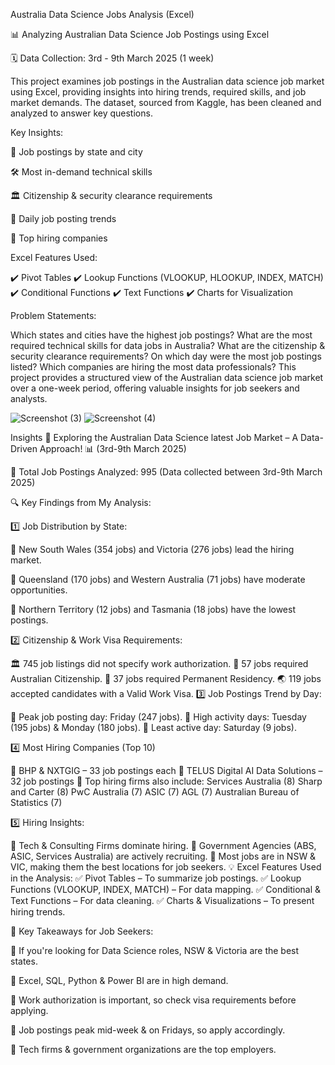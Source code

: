Australia Data Science Jobs Analysis (Excel)

📊 Analyzing Australian Data Science Job Postings using Excel

🗓️ Data Collection: 3rd - 9th March 2025 (1 week)

This project examines job postings in the Australian data science job market using Excel, providing insights into hiring trends, required skills, and job market demands. The dataset, sourced from Kaggle, has been cleaned and analyzed to answer key questions.

Key Insights:

📍 Job postings by state and city

🛠️ Most in-demand technical skills

🏛️ Citizenship & security clearance requirements

📅 Daily job posting trends

🏢 Top hiring companies

Excel Features Used:

✔️ Pivot Tables
✔️ Lookup Functions (VLOOKUP, HLOOKUP, INDEX, MATCH)
✔️ Conditional Functions
✔️ Text Functions
✔️ Charts for Visualization

Problem Statements:

Which states and cities have the highest job postings?
What are the most required technical skills for data jobs in Australia?
What are the citizenship & security clearance requirements?
On which day were the most job postings listed?
Which companies are hiring the most data professionals?
This project provides a structured view of the Australian data science job market over a one-week period, offering valuable insights for job seekers and analysts.

![Screenshot (3)](https://github.com/user-attachments/assets/d062a449-33dc-4c80-93e7-df3df2e49af2)
![Screenshot (4)](https://github.com/user-attachments/assets/dd74aaed-c17c-400c-87a3-d6255ff60563)


Insights
🚀 Exploring the Australian Data Science latest Job Market – A Data-Driven Approach! 📊 (3rd-9th March 2025)


🔹 Total Job Postings Analyzed: 995 (Data collected between 3rd-9th March 2025)

🔍 Key Findings from My Analysis:

1️⃣ Job Distribution by State:

📍 New South Wales (354 jobs) and Victoria (276 jobs) lead the hiring market.

 📍 Queensland (170 jobs) and Western Australia (71 jobs) have moderate opportunities.
 
 📍 Northern Territory (12 jobs) and Tasmania (18 jobs) have the lowest postings.
 
2️⃣ Citizenship & Work Visa Requirements:

🏛️ 745 job listings did not specify work authorization.
 🛂 57 jobs required Australian Citizenship.
 🏡 37 jobs required Permanent Residency.
 🌏 119 jobs accepted candidates with a Valid Work Visa.
3️⃣ Job Postings Trend by Day:


📅 Peak job posting day: Friday (247 jobs).
 📅 High activity days: Tuesday (195 jobs) & Monday (180 jobs).
 📅 Least active day: Saturday (9 jobs).
 
4️⃣ Most Hiring Companies (Top 10)

🏢 BHP & NXTGIG – 33 job postings each
 🏢 TELUS Digital AI Data Solutions – 32 job postings
 🏢 Top hiring firms also include:
Services Australia (8)
Sharp and Carter (8)
PwC Australia (7)
ASIC (7)
AGL (7)
Australian Bureau of Statistics (7)


5️⃣ Hiring Insights:

💼 Tech & Consulting Firms dominate hiring.
 💼 Government Agencies (ABS, ASIC, Services Australia) are actively recruiting.
 💼 Most jobs are in NSW & VIC, making them the best locations for job seekers.
💡 Excel Features Used in the Analysis:
✅ Pivot Tables – To summarize job postings.
 ✅ Lookup Functions (VLOOKUP, INDEX, MATCH) – For data mapping.
 ✅ Conditional & Text Functions – For data cleaning.
 ✅ Charts & Visualizations – To present hiring trends.

📌 Key Takeaways for Job Seekers:

🔹 If you're looking for Data Science roles, NSW & Victoria are the best states.

 🔹 Excel, SQL, Python & Power BI are in high demand.
 
 🔹 Work authorization is important, so check visa requirements before applying.
 
 🔹 Job postings peak mid-week & on Fridays, so apply accordingly.
 
 🔹 Tech firms & government organizations are the top employers.
